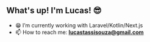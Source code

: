 ## What's up! I'm Lucas! 😎

- 😁 I’m currently working with Laravel/Kotlin/Next.js
- 📫 How to reach me: **lucastassisouza@gmail.com**
